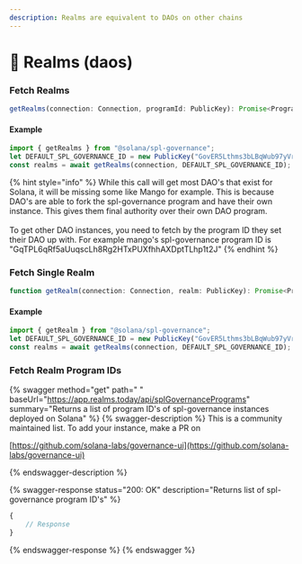 ```yaml
---
description: Realms are equivalent to DAOs on other chains
---
```


# 🏰 Realms (daos)

### Fetch Realms

```typescript
getRealms(connection: Connection, programId: PublicKey): Promise<ProgramAccount[]>
```

#### Example

```javascript
import { getRealms } from "@solana/spl-governance";
let DEFAULT_SPL_GOVERNANCE_ID = new PublicKey("GovER5Lthms3bLBqWub97yVrMmEogzX7xNjdXpPPCVZw");
const realms = await getRealms(connection, DEFAULT_SPL_GOVERNANCE_ID);
```

{% hint style="info" %}
While this call will get most DAO's that exist for Solana, it will be missing some like Mango for example. This is because DAO's are able to fork the spl-governance program and have their own instance. This gives them final authority over their own DAO program. \
\
To get other DAO instances, you need to fetch by the program ID they set their DAO up with. For example mango's spl-governance program ID is "GqTPL6qRf5aUuqscLh8Rg2HTxPUXfhhAXDptTLhp1t2J"
{% endhint %}

### Fetch Single Realm

```typescript
function getRealm(connection: Connection, realm: PublicKey): Promise<ProgramAccount>// Fetch a single realm by realmId
```

#### Example

```typescript
import { getRealm } from "@solana/spl-governance";
let DEFAULT_SPL_GOVERNANCE_ID = new PublicKey("GovER5Lthms3bLBqWub97yVrMmEogzX7xNjdXpPPCVZw");
const realms = await getRealms(connection, DEFAULT_SPL_GOVERNANCE_ID);
```

### Fetch Realm Program IDs

{% swagger method="get" path=" " baseUrl="https://app.realms.today/api/splGovernancePrograms" summary="Returns a list of program ID's of spl-governance instances deployed on Solana" %}
{% swagger-description %}
This is a community maintained list. To add your instance, make a PR on

[ ](https://github.com/solana-labs/governance-ui)



[https://github.com/solana-labs/governance-ui](https://github.com/solana-labs/governance-ui)


{% endswagger-description %}

{% swagger-response status="200: OK" description="Returns list of spl-governance program ID's" %}
```javascript
{
    // Response
}
```
{% endswagger-response %}
{% endswagger %}

